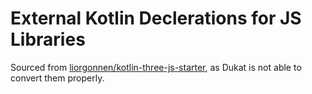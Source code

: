 # External Kotlin Declerations for JS Libraries

Sourced from [liorgonnen/kotlin-three-js-starter](https://github.com/liorgonnen/kotlin-three-js-starter),
as Dukat is not able to convert them properly.
